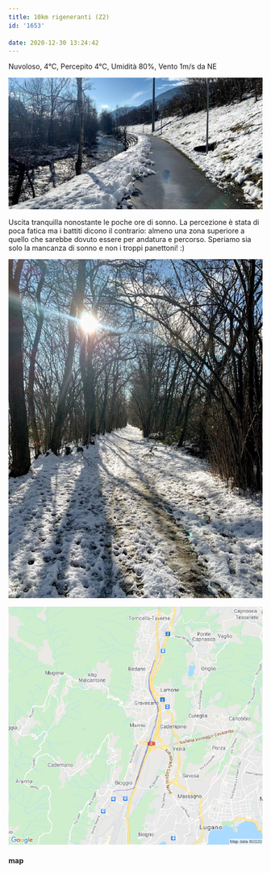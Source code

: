 ```yaml
---
title: 10km rigeneranti (Z2)
id: '1653'

date: 2020-12-30 13:24:42
---
```


Nuvoloso, 4°C, Percepito 4°C, Umidità 80%, Vento 1m/s da NE

![image](/images/2021/08/IMG_3218.jpg)

Uscita tranquilla nonostante le poche ore di sonno. La percezione è stata di poca fatica ma i battiti dicono il contrario: almeno una zona superiore a quello che sarebbe dovuto essere per andatura e percorso. Speriamo sia solo la mancanza di sonno e non i troppi panettoni! :)

![image](/images/2021/08/IMG_3219.jpg)

 
![image](/images/2021/08/20201230-activity-map.png)

#### map
